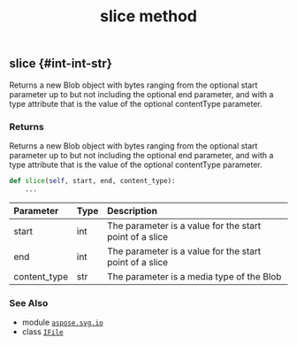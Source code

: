 ﻿---
title: slice method
second_title: Aspose.SVG for Python via .NET API References
description: 
type: docs
weight: 20
url: /python-net/aspose.svg.io/ifile/slice/
is_root: false
---

## slice {#int-int-str}

Returns a new Blob object with bytes ranging from the optional start parameter up to but not including the optional end parameter, 
and with a type attribute that is the value of the optional contentType parameter.


### Returns 


Returns a new Blob object with bytes ranging from the optional start parameter up to but not including the optional end parameter, and with a type attribute that is the value of the optional contentType parameter.


```python
def slice(self, start, end, content_type):
    ...
```


| Parameter | Type | Description |
| :- | :- | :- |
| start | int | The parameter is a value for the start point of a slice |
| end | int | The parameter is a value for the start point of a slice |
| content_type | str | The parameter is a media type of the Blob |



### See Also
* module [`aspose.svg.io`](../../)
* class [`IFile`](/svg/python-net/aspose.svg.io/ifile)
